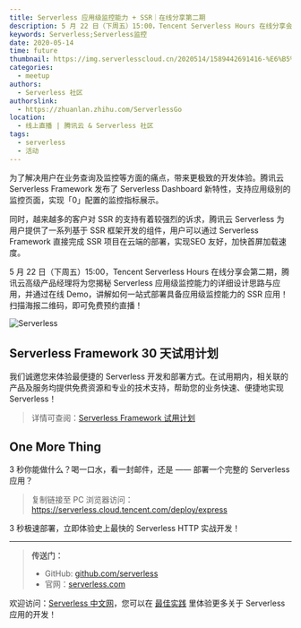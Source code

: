 ```yaml
---
title: Serverless 应用级监控能力 + SSR｜在线分享第二期
description: 5 月 22 日（下周五）15:00，Tencent Serverless Hours 在线分享会第二期，腾讯云高级产品经理将为您揭秘 Serverless 应用级监控能力的详细设计思路与应用
keywords: Serverless;Serverless监控
date: 2020-05-14
time: future
thumbnail: https://img.serverlesscloud.cn/2020514/1589442691416-%E6%B5%B7%E6%8A%A5%281%29-sketch_%E5%89%AF%E6%9C%AC.png
categories:
  - meetup
authors:
  - Serverless 社区
authorslink: 
  - https://zhuanlan.zhihu.com/ServerlessGo
location: 
  - 线上直播 | 腾讯云 & Serverless 社区
tags:
  - serverless
  - 活动  
---
```


为了解决用户在业务查询及监控等方面的痛点，带来更极致的开发体验。腾讯云 Serverless Framework 发布了 Serverless Dashboard 新特性，支持应用级别的监控页面，实现「0」配置的监控指标展示。

同时，越来越多的客户对 SSR 的支持有着较强烈的诉求，腾讯云 Serverless 为用户提供了一系列基于 SSR 框架开发的组件，用户可以通过 Serverless Framework 直接完成 SSR 项目在云端的部署，实现SEO 友好，加快首屏加载速度。

5 月 22 日（下周五）15:00，Tencent Serverless Hours 在线分享会第二期，腾讯云高级产品经理将为您揭秘 Serverless 应用级监控能力的详细设计思路与应用，并通过在线 Demo，讲解如何一站式部署具备应用级监控能力的 SSR 应用！扫描海报二维码，即可免费预约直播！  

![Serverless](https://img.serverlesscloud.cn/2020514/1589442694081-%E6%B5%B7%E6%8A%A5%281%29-sketch.png)

## Serverless Framework 30 天试用计划

我们诚邀您来体验最便捷的 Serverless 开发和部署方式。在试用期内，相关联的产品及服务均提供免费资源和专业的技术支持，帮助您的业务快速、便捷地实现 Serverless！

> 详情可查阅：[Serverless Framework 试用计划](https://cloud.tencent.com/document/product/1154/38792)

## One More Thing
<div id='scf-deploy-iframe-or-md'><div><p>3 秒你能做什么？喝一口水，看一封邮件，还是 —— 部署一个完整的 Serverless 应用？</p><blockquote><p>复制链接至 PC 浏览器访问：<a href="https://serverless.cloud.tencent.com/deploy/express">https://serverless.cloud.tencent.com/deploy/express</a></p></blockquote><p>3 秒极速部署，立即体验史上最快的 Serverless HTTP 实战开发！</p></div></div>

---

> **传送门：**
> - GitHub: [github.com/serverless](https://github.com/serverless/serverless/blob/master/README_CN.md) 
> - 官网：[serverless.com](https://serverless.com/)

欢迎访问：[Serverless 中文网](https://serverlesscloud.cn/)，您可以在 [最佳实践](https://serverlesscloud.cn/best-practice) 里体验更多关于 Serverless 应用的开发！